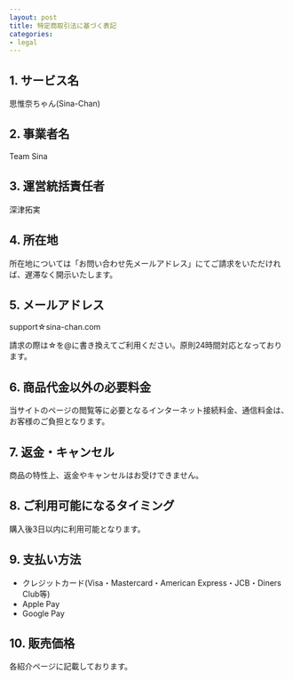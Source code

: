 ```yaml
---
layout: post
title: 特定商取引法に基づく表記
categories:
- legal
---
```

## 1. サービス名

思惟奈ちゃん(Sina-Chan)

## 2. 事業者名

Team Sina

## 3. 運営統括責任者

深津拓実

## 4. 所在地

所在地については「お問い合わせ先メールアドレス」にてご請求をいただければ、遅滞なく開示いたします。

## 5. メールアドレス

support☆sina-chan.com

請求の際は☆を@に書き換えてご利用ください。原則24時間対応となっております。

## 6. 商品代金以外の必要料金

当サイトのページの閲覧等に必要となるインターネット接続料金、通信料金は、お客様のご負担となります。

## 7. 返金・キャンセル

商品の特性上、返金やキャンセルはお受けできません。

## 8. ご利用可能になるタイミング

購入後3日以内に利用可能となります。

## 9. 支払い方法

- クレジットカード(Visa・Mastercard・American Express・JCB・Diners Club等)
- Apple Pay
- Google Pay

## 10. 販売価格

各紹介ページに記載しております。
